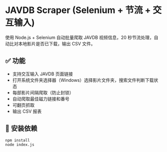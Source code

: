 # JAVDB Scraper (Selenium + 节流 + 交互输入)

使用 Node.js + Selenium 自动批量爬取 JAVDB 视频信息，20 秒节流处理，自动比对本地影片是否已下载，输出 CSV 文件。

## ✅ 功能

- 支持交互输入 JAVDB 页面链接
- 打开系统文件夹选择器（Windows）选择影片文件夹，搜索文件判断下载状态
- 每部影片间隔爬取（防止封锁）
- 自动爬取最佳磁力链接和番号
- 可翻页抓取
- 输出 CSV 报表

## 🚀 安装依赖

```bash
npm install
node index.js
```
